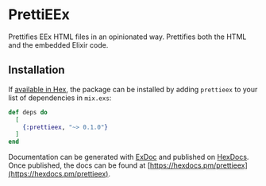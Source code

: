 # PrettiEEx

Prettifies EEx HTML files in an opinionated way. Prettifies both the HTML and the embedded Elixir code.

## Installation

If [available in Hex](https://hex.pm/docs/publish), the package can be installed
by adding `prettieex` to your list of dependencies in `mix.exs`:

```elixir
def deps do
  [
    {:prettieex, "~> 0.1.0"}
  ]
end
```

Documentation can be generated with [ExDoc](https://github.com/elixir-lang/ex_doc)
and published on [HexDocs](https://hexdocs.pm). Once published, the docs can
be found at [https://hexdocs.pm/prettieex](https://hexdocs.pm/prettieex).

